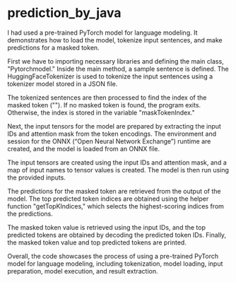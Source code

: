 # prediction_by_java
I had used a pre-trained PyTorch model for language modeling. It demonstrates how to load the model, tokenize input sentences, and make predictions for a masked token. 

First we have to importing necessary libraries and defining the main class, "Pytorchmodel." Inside the main method, a sample sentence is defined. The HuggingFaceTokenizer is used to tokenize the input sentences using a tokenizer model stored in a JSON file.

The tokenized sentences are then processed to find the index of the masked token ("<mask>"). If no masked token is found, the program exits. Otherwise, the index is stored in the variable "maskTokenIndex."

Next, the input tensors for the model are prepared by extracting the input IDs and attention mask from the token encodings. The environment and session for the ONNX (“Open Neural Network Exchange”) runtime are created, and the model is loaded from an ONNX file.

The input tensors are created using the input IDs and attention mask, and a map of input names to tensor values is created. The model is then run using the provided inputs.

The predictions for the masked token are retrieved from the output of the model. The top predicted token indices are obtained using the helper function "getTopKIndices," which selects the highest-scoring indices from the predictions.

The masked token value is retrieved using the input IDs, and the top predicted tokens are obtained by decoding the predicted token IDs. Finally, the masked token value and top predicted tokens are printed.

Overall, the code showcases the process of using a pre-trained PyTorch model for language modeling, including tokenization, model loading, input preparation, model execution, and result extraction.
